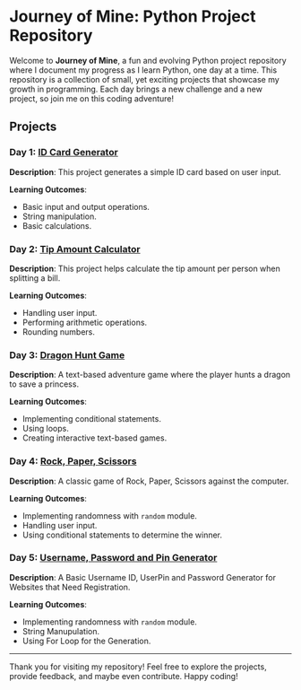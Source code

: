 # Journey of Mine: Python Project Repository

Welcome to **Journey of Mine**, a fun and evolving Python project repository where I document my progress as I learn Python, one day at a time. This repository is a collection of small, yet exciting projects that showcase my growth in programming. Each day brings a new challenge and a new project, so join me on this coding adventure!

## Projects

### Day 1: [ID Card Generator](https://github.com/abirxgpt/Python-Projects/tree/main/Day%2001)

**Description**: This project generates a simple ID card based on user input.

**Learning Outcomes**:
- Basic input and output operations.
- String manipulation.
- Basic calculations.


### Day 2: [Tip Amount Calculator](https://github.com/abirxgpt/Python-Projects/tree/main/Day%2002)

**Description**: This project helps calculate the tip amount per person when splitting a bill.

**Learning Outcomes**:
- Handling user input.
- Performing arithmetic operations.
- Rounding numbers.

### Day 3: [Dragon Hunt Game](https://github.com/abirxgpt/Python-Projects/tree/main/Day%2003)

**Description**: A text-based adventure game where the player hunts a dragon to save a princess.

**Learning Outcomes**:
- Implementing conditional statements.
- Using loops.
- Creating interactive text-based games.


### Day 4: [Rock, Paper, Scissors](https://github.com/abirxgpt/Python-Projects/tree/main/Day%2004)

**Description**: A classic game of Rock, Paper, Scissors against the computer.

**Learning Outcomes**:
- Implementing randomness with `random` module.
- Handling user input.
- Using conditional statements to determine the winner.

### Day 5: [Username, Password and Pin Generator](https://github.com/abirxgpt/Python-Projects/tree/main/Day%2005)

**Description**: A Basic Username ID, UserPin and Password Generator for Websites that Need Registration.

**Learning Outcomes**:
- Implementing randomness with `random` module.
- String Manupulation.
- Using For Loop for the Generation.

---

Thank you for visiting my repository! Feel free to explore the projects, provide feedback, and maybe even contribute. Happy coding!
